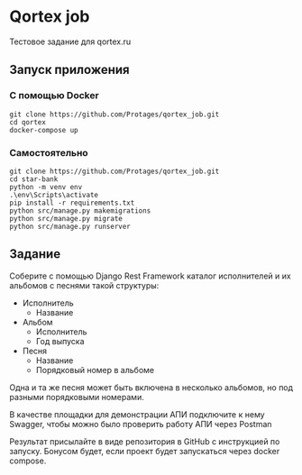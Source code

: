 # Qortex job

Тестовое задание для qortex.ru

## Запуск приложения

### С помощью Docker
```
git clone https://github.com/Protages/qortex_job.git
cd qortex
docker-compose up
```

### Самостоятельно 
```
git clone https://github.com/Protages/qortex_job.git
cd star-bank
python -m venv env
.\env\Scripts\activate
pip install -r requirements.txt
python src/manage.py makemigrations
python src/manage.py migrate
python src/manage.py runserver
```

## Задание
Соберите с помощью Django Rest Framework каталог исполнителей и их альбомов с песнями такой структуры:

- Исполнитель
    - Название
- Альбом
    - Исполнитель
    - Год выпуска
- Песня
    - Название
    - Порядковый номер в альбоме

Одна и та же песня может быть включена в несколько альбомов, но под разными порядковыми номерами.

В качестве площадки для демонстрации АПИ подключите к нему Swagger, чтобы можно было проверить работу АПИ через Postman

Результат присылайте в виде репозитория в GitHub с инструкцией по запуску. Бонусом будет, если проект будет запускаться через docker compose.

